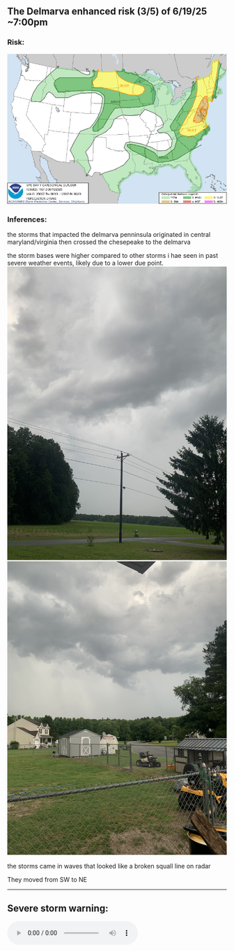 ## The Delmarva enhanced risk (3/5) of 6/19/25 ~7:00pm

### Risk:

![Alt text](https://raw.githubusercontent.com/techspice0/delmarva_enh_risk_site/refs/heads/main/day1otlk_2000.jpg)

### Inferences:
the storms that impacted the delmarva penninsula originated in central maryland/virginia then crossed the chesepeake to the delmarva


the storm bases were higher compared to other storms i hae seen in past severe weather events, likely due to a lower due point.
![Alt text](https://raw.githubusercontent.com/techspice0/delmarva_enh_risk_site/refs/heads/main/IMG_0049.JPG) ![Alt text](https://raw.githubusercontent.com/techspice0/delmarva_enh_risk_site/refs/heads/main/IMG_0050.JPG) 


the storms came in waves that looked like a broken squall line on radar

They moved from SW to NE

---
Severe storm warning:
---
<audio controls>
  <source src="wicomico_severe_storm_warning.mp3" type="audio/mpeg">
  Your browser does not support the audio element.
</audio>
